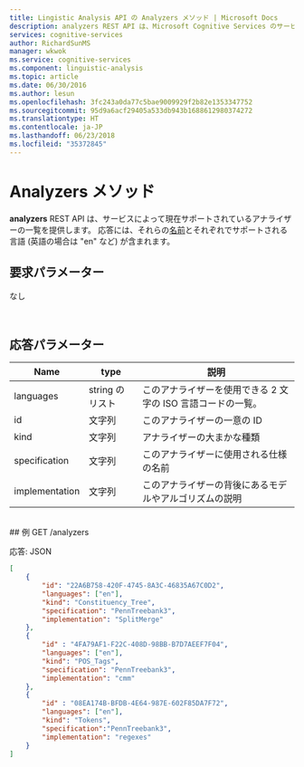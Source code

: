```yaml
---
title: Lingistic Analysis API の Analyzers メソッド | Microsoft Docs
description: analyzers REST API は、Microsoft Cognitive Services のサービスによって現在サポートされているアナライザーの一覧を提供します。
services: cognitive-services
author: RichardSunMS
manager: wkwok
ms.service: cognitive-services
ms.component: linguistic-analysis
ms.topic: article
ms.date: 06/30/2016
ms.author: lesun
ms.openlocfilehash: 3fc243a0da77c5bae9009929f2b82e1353347752
ms.sourcegitcommit: 95d9a6acf29405a533db943b1688612980374272
ms.translationtype: HT
ms.contentlocale: ja-JP
ms.lasthandoff: 06/23/2018
ms.locfileid: "35372845"
---
```

# <a name="analyzers-method"></a>Analyzers メソッド

**analyzers** REST API は、サービスによって現在サポートされているアナライザーの一覧を提供します。
応答には、それらの[名前](Analyzer-Names.md)とそれぞれでサポートされる言語 (英語の場合は "en" など) が含まれます。

## <a name="request-parameters"></a>要求パラメーター
なし

<br>

## <a name="response-parameters"></a>応答パラメーター
Name | type | 説明
-----|------|--------------
languages | string のリスト | このアナライザーを使用できる 2 文字の ISO 言語コードの一覧。
id   | 文字列 | このアナライザーの一意の ID
kind | 文字列 | アナライザーの大まかな種類
specification | 文字列 | このアナライザーに使用される仕様の名前
implementation | 文字列 | このアナライザーの背後にあるモデルやアルゴリズムの説明

<br>
## <a name="example"></a>例
GET /analyzers

応答: JSON
```json
[
    {
        "id": "22A6B758-420F-4745-8A3C-46835A67C0D2",
        "languages": ["en"],
        "kind": "Constituency_Tree",  
        "specification": "PennTreebank3", 
        "implementation": "SplitMerge"
    }, 
    {
        "id" : "4FA79AF1-F22C-408D-98BB-B7D7AEEF7F04",
        "languages": ["en"],
        "kind": "POS_Tags", 
        "specification": "PennTreebank3", 
        "implementation": "cmm"
    },
    {
        "id" : "08EA174B-BFDB-4E64-987E-602F85DA7F72",
        "languages": ["en"],
        "kind": "Tokens", 
        "specification":"PennTreebank3", 
        "implementation": "regexes"
    } 
]
```
